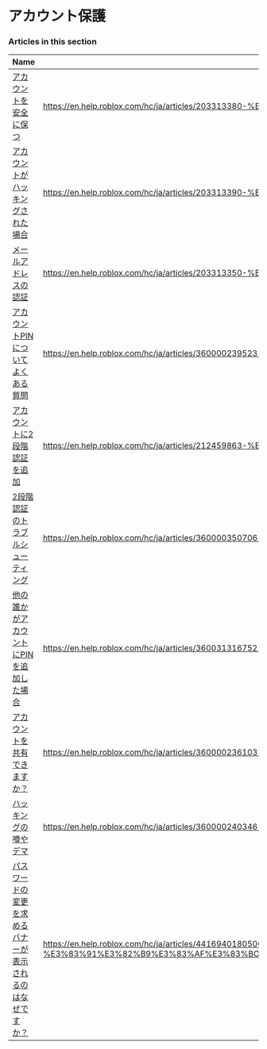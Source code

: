 # アカウント保護  
### Articles in this section
Name|URL
-|-
[アカウントを安全に保つ](./アカウントを安全に保つ.html) |https://en.help.roblox.com/hc/ja/articles/203313380-%E3%82%A2%E3%82%AB%E3%82%A6%E3%83%B3%E3%83%88%E3%82%92%E5%AE%89%E5%85%A8%E3%81%AB%E4%BF%9D%E3%81%A4
[アカウントがハッキングされた場合](./アカウントがハッキングされた場合.html) |https://en.help.roblox.com/hc/ja/articles/203313390-%E3%82%A2%E3%82%AB%E3%82%A6%E3%83%B3%E3%83%88%E3%81%8C%E3%83%8F%E3%83%83%E3%82%AD%E3%83%B3%E3%82%B0%E3%81%95%E3%82%8C%E3%81%9F%E5%A0%B4%E5%90%88
[メールアドレスの認証](./メールアドレスの認証.html) |https://en.help.roblox.com/hc/ja/articles/203313350-%E3%83%A1%E3%83%BC%E3%83%AB%E3%82%A2%E3%83%89%E3%83%AC%E3%82%B9%E3%81%AE%E8%AA%8D%E8%A8%BC
[アカウントPINについてよくある質問](./アカウントPINについてよくある質問.html) |https://en.help.roblox.com/hc/ja/articles/360000239523-%E3%82%A2%E3%82%AB%E3%82%A6%E3%83%B3%E3%83%88PIN%E3%81%AB%E3%81%A4%E3%81%84%E3%81%A6%E3%82%88%E3%81%8F%E3%81%82%E3%82%8B%E8%B3%AA%E5%95%8F
[アカウントに2段階認証を追加](./アカウントに2段階認証を追加.html) |https://en.help.roblox.com/hc/ja/articles/212459863-%E3%82%A2%E3%82%AB%E3%82%A6%E3%83%B3%E3%83%88%E3%81%AB2%E6%AE%B5%E9%9A%8E%E8%AA%8D%E8%A8%BC%E3%82%92%E8%BF%BD%E5%8A%A0
[2段階認証のトラブルシューティング](./2段階認証のトラブルシューティング.html) |https://en.help.roblox.com/hc/ja/articles/360000350706-2%E6%AE%B5%E9%9A%8E%E8%AA%8D%E8%A8%BC%E3%81%AE%E3%83%88%E3%83%A9%E3%83%96%E3%83%AB%E3%82%B7%E3%83%A5%E3%83%BC%E3%83%86%E3%82%A3%E3%83%B3%E3%82%B0
[他の誰かがアカウントにPINを追加した場合](./他の誰かがアカウントにPINを追加した場合.html) |https://en.help.roblox.com/hc/ja/articles/360031316752-%E4%BB%96%E3%81%AE%E8%AA%B0%E3%81%8B%E3%81%8C%E3%82%A2%E3%82%AB%E3%82%A6%E3%83%B3%E3%83%88%E3%81%ABPIN%E3%82%92%E8%BF%BD%E5%8A%A0%E3%81%97%E3%81%9F%E5%A0%B4%E5%90%88
[アカウントを共有できますか？](./アカウントを共有できますか？.html) |https://en.help.roblox.com/hc/ja/articles/360000236103-%E3%82%A2%E3%82%AB%E3%82%A6%E3%83%B3%E3%83%88%E3%82%92%E5%85%B1%E6%9C%89%E3%81%A7%E3%81%8D%E3%81%BE%E3%81%99%E3%81%8B-
[ハッキングの噂やデマ](./ハッキングの噂やデマ.html) |https://en.help.roblox.com/hc/ja/articles/360000240346-%E3%83%8F%E3%83%83%E3%82%AD%E3%83%B3%E3%82%B0%E3%81%AE%E5%99%82%E3%82%84%E3%83%87%E3%83%9E
[パスワードの変更を求めるバナーが表示されるのはなぜですか？](./パスワードの変更を求めるバナーが表示されるのはなぜですか？.html) |https://en.help.roblox.com/hc/ja/articles/4416940180500-%E3%83%91%E3%82%B9%E3%83%AF%E3%83%BC%E3%83%89%E3%81%AE%E5%A4%89%E6%9B%B4%E3%82%92%E6%B1%82%E3%82%81%E3%82%8B%E3%83%90%E3%83%8A%E3%83%BC%E3%81%8C%E8%A1%A8%E7%A4%BA%E3%81%95%E3%82%8C%E3%82%8B%E3%81%AE%E3%81%AF%E3%81%AA%E3%81%9C%E3%81%A7%E3%81%99%E3%81%8B-